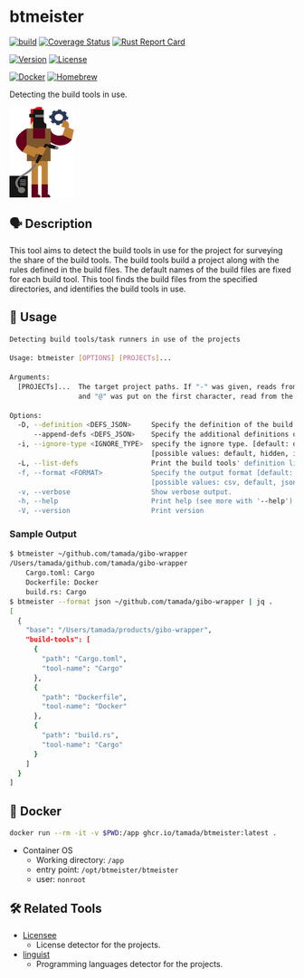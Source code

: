 # btmeister

[![build](https://github.com/tamada/btmeister/actions/workflows/build.yaml/badge.svg)](https://github.com/tamada/btmeister/actions/workflows/build.yaml)
[![Coverage Status](https://coveralls.io/repos/github/tamada/btmeister/badge.svg?branch=main)](https://coveralls.io/github/tamada/btmeister?branch=main)
[![Rust Report Card](https://rust-reportcard.xuri.me/badge/github.com/tamada/btmeister)](https://rust-reportcard.xuri.me/report/github.com/tamada/btmeister)

[![Version](https://img.shields.io/badge/Version-v0.6.3-green)](https://github.com/tamada/btmeister/releases/tag/v0.6.3)
[![License](https://img.shields.io/badge/License-MIT-green)](https://github.com/tamada/btmeister/blob/main/LICENSE)

[![Docker](https://img.shields.io/badge/Docker-ghcr.io/tamada/btmeister:0.6.0-blue?logo=docker)](https://github.com/tamada/btmeister/pkgs/container/btmeister/)
[![Homebrew](https://img.shields.io/badge/Homebrew-tamada/tap/btmeister-blue?logo=homebrew)](https://github.com/tamada/homebrew-tap)

Detecting the build tools in use.

![btmeister_logo](https://raw.githubusercontent.com/tamada/btmeister/main/site/static/images/logo.png)

## :speaking_head: Description

This tool aims to detect the build tools in use for the project for surveying the share of the build tools.
The build tools build a project along with the rules defined in the build files.
The default names of the build files are fixed for each build tool.
This tool finds the build files from the specified directories, and identifies the build tools in use.

## :runner: Usage

```sh
Detecting build tools/task runners in use of the projects

Usage: btmeister [OPTIONS] [PROJECTs]...

Arguments:
  [PROJECTs]...  The target project paths. If "-" was given, reads from stdin,
                 and "@" was put on the first character, read from the file.

Options:
  -D, --definition <DEFS_JSON>     Specify the definition of the build tools.
      --append-defs <DEFS_JSON>    Specify the additional definitions of the build tools.
  -i, --ignore-type <IGNORE_TYPE>  specify the ignore type. [default: default] 
                                   [possible values: default, hidden, ignore, git-ignore, git-global, git-exclude]
  -L, --list-defs                  Print the build tools' definition list
  -f, --format <FORMAT>            Specify the output format [default: default]
                                   [possible values: csv, default, json, xml, yaml]
  -v, --verbose                    Show verbose output.
  -h, --help                       Print help (see more with '--help')
  -V, --version                    Print version
```

### Sample Output

```sh
$ btmeister ~/github.com/tamada/gibo-wrapper
/Users/tamada/github.com/tamada/gibo-wrapper
    Cargo.toml: Cargo
    Dockerfile: Docker
    build.rs: Cargo
$ btmeister --format json ~/github.com/tamada/gibo-wrapper | jq .
[
  {
    "base": "/Users/tamada/products/gibo-wrapper",
    "build-tools": [
      {
        "path": "Cargo.toml",
        "tool-name": "Cargo"
      },
      {
        "path": "Dockerfile",
        "tool-name": "Docker"
      },
      {
        "path": "build.rs",
        "tool-name": "Cargo"
      }
    ]
  }
]
```

## :whale: Docker

```sh
docker run --rm -it -v $PWD:/app ghcr.io/tamada/btmeister:latest .
```

* Container OS
  * Working directory: `/app`
  * entry point: `/opt/btmeister/btmeister`
  * user: `nonroot`

## :hammer_and_wrench: Related Tools

* [Licensee](https://github.com/licensee/licensee)
  * License detector for the projects.
* [linguist](https://github.com/github/linguist)
  * Programming languages detector for the projects.
